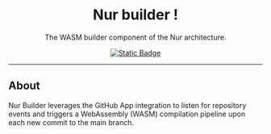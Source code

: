 <h1 align="center">
Nur builder !
</h1>

<p align="center">
    The WASM builder component of the Nur architecture.
</p>

<p align="center">
<a href="https://github.com/fisirc/nur/blob/main/LICENSE">
    <img alt="Static Badge" src="https://img.shields.io/badge/license-MIT-black?style=for-the-badge&labelColor=white">
</a>
</p>

---

## About

Nur Builder leverages the GitHub App integration to listen for repository events and 
triggers a WebAssembly (WASM) compilation pipeline upon each new commit to the main branch.
